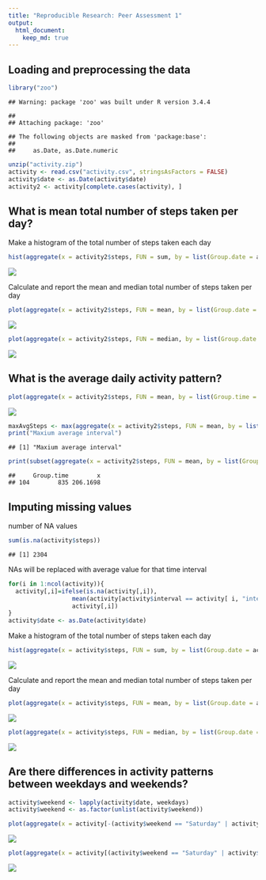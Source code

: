 ```yaml
---
title: "Reproducible Research: Peer Assessment 1"
output: 
  html_document:
    keep_md: true
---
```



## Loading and preprocessing the data

```r
library("zoo")
```

```
## Warning: package 'zoo' was built under R version 3.4.4
```

```
## 
## Attaching package: 'zoo'
```

```
## The following objects are masked from 'package:base':
## 
##     as.Date, as.Date.numeric
```

```r
unzip("activity.zip")
activity <- read.csv("activity.csv", stringsAsFactors = FALSE)
activity$date <- as.Date(activity$date)
activity2 <- activity[complete.cases(activity), ]
```


## What is mean total number of steps taken per day?
Make a histogram of the total number of steps taken each day

```r
hist(aggregate(x = activity2$steps, FUN = sum, by = list(Group.date = activity2$date))$x, main = "Daily Steps")
```

![](PA1_template_files/figure-html/unnamed-chunk-2-1.png)<!-- -->
  
  Calculate and report the mean and median total number of steps taken per day


```r
plot(aggregate(x = activity2$steps, FUN = mean, by = list(Group.date = activity2$date)), main = "mean Steps", type = "l")
```

![](PA1_template_files/figure-html/unnamed-chunk-3-1.png)<!-- -->


```r
plot(aggregate(x = activity2$steps, FUN = median, by = list(Group.date = activity2$date)), main = "Median Steps", type = "l")
```

![](PA1_template_files/figure-html/unnamed-chunk-4-1.png)<!-- -->



## What is the average daily activity pattern?

```r
plot(aggregate(x = activity2$steps, FUN = mean, by = list(Group.time = activity2$interval)), main = "Average Steps per time", type = "l")
```

![](PA1_template_files/figure-html/unnamed-chunk-5-1.png)<!-- -->

```r
maxAvgSteps <- max(aggregate(x = activity2$steps, FUN = mean, by = list(Group.time = activity2$interval))$x)
print("Maxium average interval")
```

```
## [1] "Maxium average interval"
```

```r
print(subset(aggregate(x = activity2$steps, FUN = mean, by = list(Group.time = activity2$interval)), x == maxAvgSteps))
```

```
##     Group.time        x
## 104        835 206.1698
```


## Imputing missing values
  number of NA values

```r
sum(is.na(activity$steps))
```

```
## [1] 2304
```

  NAs will be replaced with average value for that time interval
  

```r
for(i in 1:ncol(activity)){
  activity[,i]=ifelse(is.na(activity[,i]),
                  mean(activity[activity$interval == activity[ i, "interval"], "steps"], na.rm = TRUE),
                  activity[,i])
}
activity$date <- as.Date(activity$date)
```

Make a histogram of the total number of steps taken each day

```r
hist(aggregate(x = activity$steps, FUN = sum, by = list(Group.date = activity$date))$x, main = "Daily Steps")
```

![](PA1_template_files/figure-html/unnamed-chunk-8-1.png)<!-- -->
  
  Calculate and report the mean and median total number of steps taken per day


```r
plot(aggregate(x = activity$steps, FUN = mean, by = list(Group.date = activity$date)), main = "mean Steps", type = "l")
```

![](PA1_template_files/figure-html/unnamed-chunk-9-1.png)<!-- -->


```r
plot(aggregate(x = activity$steps, FUN = median, by = list(Group.date = activity$date)), main = "Median Steps", type = "l")
```

![](PA1_template_files/figure-html/unnamed-chunk-10-1.png)<!-- -->
  
## Are there differences in activity patterns between weekdays and weekends?

```r
activity$weekend <- lapply(activity$date, weekdays)
activity$weekend <- as.factor(unlist(activity$weekend))

plot(aggregate(x = activity[-(activity$weekend == "Saturday" | activity$weekend == "Sunday") , ]$steps, FUN = mean, by = list(Group.date = activity[-(activity$weekend == "Saturday" | activity$weekend == "Sunday"), ]$interval)), main = "Weekday", type = "l")
```

![](PA1_template_files/figure-html/unnamed-chunk-11-1.png)<!-- -->

```r
plot(aggregate(x = activity[(activity$weekend == "Saturday" | activity$weekend == "Sunday") , ]$steps, FUN = mean, by = list(Group.date = activity[(activity$weekend == "Saturday" | activity$weekend == "Sunday"), ]$interval)), main = "Weekend", type = "l")
```

![](PA1_template_files/figure-html/unnamed-chunk-11-2.png)<!-- -->

